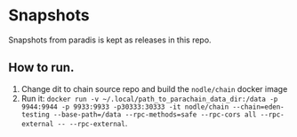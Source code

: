 # Snapshots

Snapshots from paradis is kept as releases in this repo.

## How to run.
1. Change dit to chain source repo and build the `nodle/chain` docker image
2. Run it: 
        `docker run -v ~/.local/path_to_parachain_data_dir:/data -p 9944:9944 -p 9933:9933 -p30333:30333 -it nodle/chain --chain=eden-testing --base-path=/data --rpc-methods=safe --rpc-cors all --rpc-external -- --rpc-external`.

